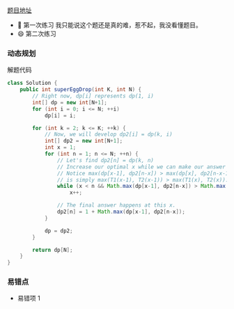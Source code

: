 [题目地址](https://leetcode-cn.com/problems/super-egg-drop/submissions/)



- :slightly_smiling_face: 第一次练习 我只能说这个题还是真的难，惹不起，我没看懂题目。
- :smile: 第二次练习 



### 动态规划

解题代码
```java
class Solution {
    public int superEggDrop(int K, int N) {
        // Right now, dp[i] represents dp(1, i)
        int[] dp = new int[N+1];
        for (int i = 0; i <= N; ++i)
            dp[i] = i;

        for (int k = 2; k <= K; ++k) {
            // Now, we will develop dp2[i] = dp(k, i)
            int[] dp2 = new int[N+1];
            int x = 1;
            for (int n = 1; n <= N; ++n) {
                // Let's find dp2[n] = dp(k, n)
                // Increase our optimal x while we can make our answer better.
                // Notice max(dp[x-1], dp2[n-x]) > max(dp[x], dp2[n-x-1])
                // is simply max(T1(x-1), T2(x-1)) > max(T1(x), T2(x)).
                while (x < n && Math.max(dp[x-1], dp2[n-x]) > Math.max(dp[x], dp2[n-x-1]))
                    x++;

                // The final answer happens at this x.
                dp2[n] = 1 + Math.max(dp[x-1], dp2[n-x]);
            }

            dp = dp2;
        }

        return dp[N];
    }
}
```



### 易错点

- 易错项 1 
